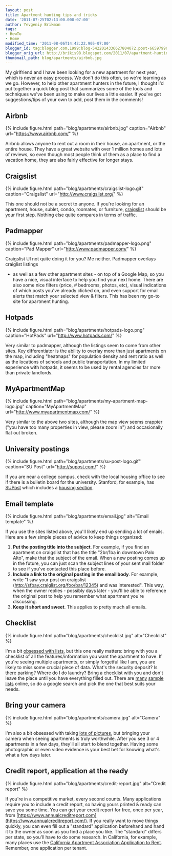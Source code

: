 ```yaml
---
layout: post
title: Apartment hunting tips and tricks
date: '2011-07-25T02:13:00.000-07:00'
author: Yevgeniy Brikman
tags:
- HowTo
- Home
modified_time: '2011-08-06T14:42:22.905-07:00'
blogger_id: tag:blogger.com,1999:blog-5422014336627804072.post-6659799083659628062
blogger_orig_url: http://brikis98.blogspot.com/2011/07/apartment-hunting-tips-and-tricks.html
thumbnail_path: blog/apartments/airbnb.jpg
---
```


My girlfriend and I have been looking for a new apartment for next year, which 
is never an easy process. We don't do this often, so we're learning as we go. 
However, to help other apartment hunters in the future, I thought I'd put 
together a quick blog post that summarizes some of the tools and techniques 
we've been using to make our lives a little easier. If you've got 
suggestions/tips of your own to add, post them in the comments! 

## Airbnb

{% include figure.html path="blog/apartments/airbnb.jpg" caption="Airbnb" url="https://www.airbnb.com/" %}

Airbnb allows anyone to rent out a room in their house, an apartment, or the 
entire house. They have a great website with over 1 million homes and lots of 
reviews, so even though most people think of them as a place to find a vacation
home, they are also fairly effective for longer stays.

## Craigslist

{% include figure.html path="blog/apartments/craigslist-logo.gif" caption="Craigslist" url="http://www.craigslist.org/" %}

This one should not be a secret to anyone. If you're looking for an apartment, 
house, sublet, condo, roomates, or furniture, 
[craigslist](http://www.craigslist.org/) should be your first step. Nothing 
else quite compares in terms of traffic. 

## Padmapper

{% include figure.html path="blog/apartments/padmapper-logo.png" caption="Pad Mapper" url="http://www.padmapper.com/" %}

Craigslist UI not quite doing it for you? Me neither. Padmapper overlays craiglist listings 
- as well as a few other apartment sites - on top of a Google Map, so you have 
a nice, visual interface to help you find your next home. There are also some 
nice filters (price, # bedrooms, photos, etc), visual indications of which 
posts you've already clicked on, and even support for email alerts that match 
your selected view &amp; filters. This has been my go-to site for apartment 
hunting. 

## Hotpads

{% include figure.html path="blog/apartments/hotpads-logo.png" caption="HotPads" url="http://www.hotpads.com/" %}

Very similar to padmapper, although the listings seem to come from other 
sites. Key differentiator is the ability to overlay more than just apartments 
on the map, including "heatmaps" for population density and rent ratio as well 
as the locations of schools and public transportation. In my limited 
experience with hotpads, it seems to be used by rental agencies far more than 
private landlords. 

## MyApartmentMap

{% include figure.html path="blog/apartments/my-apartment-map-logo.jpg" caption="MyApartmentMap" url="http://www.myapartmentmap.com/" %}

Very similar to the above two sites, although the map view seems crappier ("you 
have too many properties in view, please zoom in") and occasionally flat out 
broken. 

## University postings

{% include figure.html path="blog/apartments/su-post-logo.gif" caption="SU Post" url="http://supost.com/" %}

If you are near a college campus, check with the local housing office to see if 
there is a bulletin board for the university. Stanford, for example, has 
[SUPost](http://supost.com/) which includes a [housing 
section](http://supost.com/search/index/3). 

## Email template

{% include figure.html path="blog/apartments/email.jpg" alt="Email template" %}

If you use the sites listed above, you'll likely end up sending a lot of 
emails. Here are a few simple pieces of advice to keep things organized: 

1. **Put the posting title into the subject**. For example, if you find an 
apartment on craigslist that has the title "2br/1ba in downtown Palo Alto", 
make that the subject of the email. When a new posting comes up in the future, 
you can just scan the subject lines of your sent mail folder to see if you've 
contacted this place before. 
1. **Include a link to the original posting in the email body**. For example, 
write "I saw your post on craigslist 
(http://sfbay.craiglist.org/foo/bar/12345) and was interested". This way, when 
the owner replies - possibly days later - you'll be able to reference the 
original post to help you remember what apartment you're discussing. 
1. **Keep it short and sweet**. This applies to pretty much all emails. 

## Checklist

{% include figure.html path="blog/apartments/checklist.jpg" alt="Checklist" %}

I'm a bit [obsessed with 
lists](http://brikis98.blogspot.com/2011/07/obsessed-with-lists-how-i-organize-my.html), 
but this one really matters: bring with you a checklist of all the 
features/information you want the apartment to have. If you're seeing multiple 
apartments, or simply forgetful like I am, you are likely to miss some crucial 
piece of data. What's the security deposit? Is there parking? Where do I do 
laundry? Bring a checklist with you and don't leave the place until you have 
everything filled out. There are 
[many](http://www.stanford.edu/dept/rde/chs/campus/info/checklist.html) 
[sample](http://www.bedbathandbeyond.com/btsSurvFirstApartmentDetail.asp?sarticle=LifeFirstApartmentChecklist1&amp;) 
[lists](http://www.orangehousing.com/orange/checklist.htm) online, so do a 
google search and pick the one that best suits your needs. 

## Bring your camera

{% include figure.html path="blog/apartments/camera.jpg" alt="Camera" %}

I'm also a bit obsessed with taking [lots of 
pictures](https://picasaweb.google.com/home?showall=true), but bringing your 
camera when seeing apartments is truly worthwhile. After you see 3 or 4 
apartments in a few days, they'll all start to blend together. Having some 
photographic or even video evidence is your best bet for knowing what's what a 
few days later. 

## Credit report, application at the ready

{% include figure.html path="blog/apartments/credit-report.jpg" alt="Credit report" %}

If you're in a competitive market, every second counts. Many applications 
require you to include a credit report, so having yours printed &amp; ready 
can save you some time. You can get your credit report for free, once per 
year, from 
[https://www.annualcreditreport.com](https://www.annualcreditreport.com/). If 
you really want to move things quickly, you can even fill out a "standard" 
application beforehand and hand it to the owner as soon as you find a place 
you like. The "standard" differs per state, so you'll have to do some 
research. In California, for example, many places use the [California 
Apartment Association Application to 
Rent](http://www.karetakers.com/application2.pdf). Remember, one application 
per tenant. 
